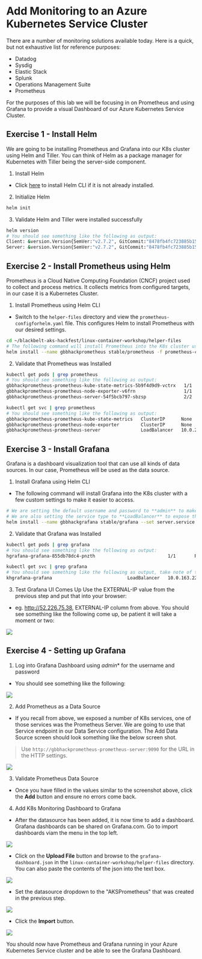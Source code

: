 # Add Monitoring to an Azure Kubernetes Service Cluster

There are a number of monitoring solutions available today. Here is a quick, but not exhaustive list for reference purposes:
* Datadog
* Sysdig
* Elastic Stack
* Splunk
* Operations Management Suite
* Prometheus

For the purposes of this lab we will be focusing in on Prometheus and using Grafana to provide a visual Dashboard of our Azure Kubernetes Service Cluster.

## Exercise 1 - Install Helm

We are going to be installing Prometheus and Grafana into our K8s cluster using Helm and Tiller. You can think of Helm as a package manager for Kubernetes with Tiller being the server-side component.

1. Install Helm
* Click [here](https://docs.helm.sh/using_helm/#installing-helm) to install Helm CLI if it is not already installed.

2. Initialize Helm
```bash
helm init
```
3. Validate Helm and Tiller were installed successfully
```bash
helm version
# You should see something like the following as output:
Client: &version.Version{SemVer:"v2.7.2", GitCommit:"8478fb4fc723885b155c924d1c8c410b7a9444e6", GitTreeState:"clean"}
Server: &version.Version{SemVer:"v2.7.2", GitCommit:"8478fb4fc723885b155c924d1c8c410b7a9444e6", GitTreeState:"clean"}
```

## Exercise 2 - Install Prometheus using Helm
Prometheus is a Cloud Native Computing Foundation (CNCF) project used to collect and process metrics. It collects metrics from configured targets, in our case it is a Kubernetes Cluster.

1. Install Prometheus using Helm CLI

* Switch to the `helper-files` directory and view the `prometheus-configforhelm.yaml` file. This configures Helm to install Prometheus with our desired settings.
```bash
cd ~/blackbelt-aks-hackfest/linux-container-workshop/helper-files
# The following command will install Prometheus into the K8s cluster using custom settings.
helm install --name gbbhackprometheus stable/prometheus -f prometheus-configforhelm.yaml
```
2. Validate that Prometheus was Installed
``` bash
kubectl get pods | grep prometheus
# You should see something like the following as output:
gbbhackprometheus-prometheus-kube-state-metrics-5b9f4d9d9-vctrx   1/1       Running   0          3m
gbbhackprometheus-prometheus-node-exporter-v6frn                  1/1       Running   0          3m
gbbhackprometheus-prometheus-server-54f5bcb797-sbzsp              2/2       Running   0          3m
```

```bash
kubectl get svc | grep prometheus
# You should see something like the following as output:
gbbhackprometheus-prometheus-kube-state-metrics   ClusterIP      None           <none>          80/TCP           3m
gbbhackprometheus-prometheus-node-exporter        ClusterIP      None           <none>          9100/TCP         3m
gbbhackprometheus-prometheus-server               LoadBalancer   10.0.212.145   52.168.100.25   9090:32340/TCP   3m
```

## Exercise 3 - Install Grafana
Grafana is a dashboard visualization tool that can use all kinds of data sources. In our case, Prometheus will be used as the data source.

1. Install Grafana using Helm CLI
* The following command will install Grafana into the K8s cluster with a few custom settings to make it easier to access.

```bash
# We are setting the default username and password to **admin** to make it easier to remember.
# We are also setting the service type to **LoadBalancer** to expose the service outside of the cluster and make it accessible via the Internet.
helm install --name gbbhackgrafana stable/grafana --set server.service.type=LoadBalancer,server.adminUser=admin,server.adminPassword=admin
```
2. Validate that Grafana was Installed
```bash
kubectl get pods | grep grafana
# You should see something like the following as output:
hgrafana-grafana-855db78dc4-pnzth                           1/1       Running   0          2h
```

```bash
kubectl get svc | grep grafana
# You should see something like the following as output, take note of the **EXTERNAL-IP column**:
khgrafana-grafana                            LoadBalancer   10.0.163.226   "52.226.75.38"     80:31476/TCP   2h
```
3. Test Grafana UI Comes Up
Use the EXTERNAL-IP value from the previous step and put that into your browser:
* eg. http://52.226.75.38, EXTERNAL-IP column from above. You should see something like the following come up, be patient it will take a moment or two:

![](img/8-grafana_default.png)

## Exercise 4 - Setting up Grafana
1. Log into Grafana Dashboard using *admin** for the username and password
* You should see something like the following:

![](img/8-grafana_loggedin.png)

2. Add Prometheus as a Data Source
* If you recall from above, we exposed a number of K8s services, one of those services was the Prometheus Server. We are going to use that Service endpoint in our Data Service configuration. The Add Data Source screen should look something like the below screen shot.

> Use `http://gbbhackprometheus-prometheus-server:9090` for the URL in the HTTP settings.

![](img/8-grafana_datasource.png)

3. Validate Prometheus Data Source
* Once you have filled in the values similar to the screenshot above, click the **Add** button and ensure no errors come back.
4. Add K8s Monitoring Dashboard to Grafana
* After the datasource has been added, it is now time to add a dashboard. Grafana dashboards can be shared on Grafana.com. Go to import dashboards viam the menu in the top left.

![](img/8-grafana_dashboardimport.png)

* Click on the **Upload File** button and browse to the `grafana-dashboard.json` in the `linux-container-workshop/helper-files` directory. You can also paste the contents of the json into the text box.

![](img/8-grafana_dashboardid.png)


* Set the datasource dropdown to the "AKSPrometheus" that was created in the previous step. 

![](img/8-grafana_dashboardsave.png)


* Click the **Import** button.


![](img/8-grafana_k8sdashboard.png)


You should now have Prometheus and Grafana running in your Azure Kubernetes Service cluster and be able to see the Grafana Dashboard.
